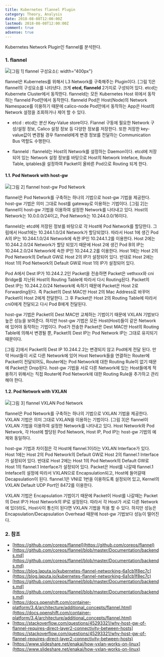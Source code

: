 ```yaml
---
title: Kubernetes flannel Plugin
category: Theory, Analysis
date: 2018-08-08T12:00:00Z
lastmod: 2018-08-08T12:00:00Z
comment: true
adsense: true
---
```


Kubernetes Network Plugin인 flannel를 분석한다.

### 1. flannel

![[그림 1] flannel 구성요소]({{site.baseurl}}/images/theory_analysis/Kubernetes_flannel_Plugin/flannel_Components.PNG){: width="400px"}

flannel은 Kubernetes를 위해서 L3 Network를 구축해주는 Plugin이다. [그림 1]은 flannel의 구성요소를 나타낸다. 크게 **etcd, flanneld** 2가지로 구성되어 있다. etcd는 Kubernete Cluster에서 동작한다. flanneld는 모든 Kubernetes Host 위에서 동작하는 flanneld Pod안에서 동작한다. flanneld Pod은 Host(Node)의 Network Namespace를 이용하기 때문에 calico-node Pod안에서 동작하는 App은 Host의 Network 설정을 조회하거나 제어 할 수 있다.

* etcd : etcd는 분산 Key-Value store이다. Flannel 구동에 필요한 Network 구성/설정 정보, Calico 설정 정보 등 다양한 정보를 저장한다. 또한 저장한 key-value값이 변경될 경우 flanneld에게 변경 정보를 전달하는 Communication Bus 역할도 수행한다.

* flanneld : flanneld는 Host의 Network를 설정하는 Daemon이다. etcd에 저장되어 있는 Network 설정 정보를 바탕으로 Host의 Network Inteface, Route Table, iptables을 설정하여 Packet이 올바른 Pod으로 Routing 되게 한다.

#### 1.1. Pod Network with host-gw

![[그림 2] flannel host-gw Pod Network]({{site.baseurl}}/images/theory_analysis/Kubernetes_flannel_Plugin/flannel_Network_Host_GW.PNG)

flannel은 Pod Network를 구축하는 하나의 기법으로 host-gw 기법을 제공한다. host-gw 기법은 의미 그대로 host를 gateway로 이용하는 기법이다. [그림 2]는 flannel이 host-gw 기법을 이용하여 설정한 Network를 나타내고 있다. Host의 Network는 10.0.0.0/24이고, Pod Network는 10.244.0.0/16이다.

flanneld는 etcd에 저장된 정보를 바탕으로 각 Host에 Pod Network를 할당한다. 그림에서 Host1에는 10.244.1.0/24 Network가 할당되었다. 따라서 Host 1에 생긴 Pod A의 IP는 10.244.1.0/24 Network에 속한 IP인 10.244.1.2를 이용한다. Host 2에는 10.244.2.0/24 Network가 할당 되었기 때문에 Host 2에 생긴 Pod B의 IP는 10.244.2.0/24 Network에 속한 IP인 10.244.2.2를 이용한다. Host 1에는 Host 2의 Pod Network의 Default GW로 Host 2의 IP가 설정되어 있다. 반대로 Host 2에는 Host 1의 Pod Network의 Default GW로 Host 1의 IP가 설정되어 있다.

Pod A에서 Dest IP가 10.244.2.2인 Packet을 전송하면 Packet은 vethxxx와 cni Bridge를 지난뒤 Host의 Routing Table에 따라서 다시 Routing된다. Packet의 Dest IP는 10.244.2.0/24 Network에 속하기 때문에 Packet은 Host 2로 Forwarding된다. 즉 Packet의 Dest MAC만 Host 2의 Mac Address로 바꾸어 Packet이 Host 2에게 전달한다. 그 후 Packet은 Host 2의 Routing Table에 따라서 cni0에게 전달되고 다시 Pod B에게 전달된다.

host-gw 기법은 Packet의 Dest MAC만 교체하는 기법이기 때문에 VXLAN 기법보다 높은 성능을 보여준다. 하지만 host-gw 기법은 모든 Host(Host)들이 같은 Network에 있어야 동작하는 기법이다. Pod가 전송한 Packet은 Dest MAC만 Host의 Routing Table에 의해서 변경될 뿐, Packet의 Dest IP는 Pod Network IP는 그대로 유지되기 때문이다.

[그림 2]에서 Packet의 Dest IP 10.244.2.2는 변경되지 않고 Pod에게 전달 된다. 만약 Host들이 서로 다른 Network에 있어 Host Network들을 연결하는 Router에 Packet이 전달되어도, Router에는 Pod Network에 대한 Routing Rule이 없기 때문에 Packet은 Drop된다. host-gw 기법을 서로 다른 Network에 있는 Host들에게 적용하기 위해서는 직접 Router에 Pod Network에 대한 Routing Rule을 추가하고 관리해야 한다.

#### 1.2. Pod Network with VXLAN

![[그림 3] flannel VXLAN Pod Network]({{site.baseurl}}/images/theory_analysis/Kubernetes_flannel_Plugin/flannel_Network_VXLAN.PNG)

flannel은 Pod Network를 구축하는 하나의 기법으로 VXLAN 기법을 제공한다. VXLAN 기법은 의미 그대로 VXLAN을 이용하는 기법이다. [그림 3]은 flannel이 VXLAN 기법을 이용하여 설정한 Network를 나타내고 있다. Host Network와 Pod Network, 각 Host에 할당된 Pod Network, Host IP, Pod IP는 host-gw 기법의 예제와 동일하다.

host-gw 기법과 차이점은 각 Host에 flannel.1이라는 VXLAN Interface가 있다. Host 1에는 Host 2의 Pod Network의 Default GW로 Host 2의 flannel.1 Interface가 설정되어 있다. 반대로 Host 2에는 Host 1의 Pod Network의 Default GW로 Host 1의 flannel.1 Interface가 설정되어 있다. Packet은 Host를 나갈때 flannel.1 Inteface의 설정에 따라서 VXLAN으로 Encapsulation되고, Host에 들어갈때 Decapsulation이 된다. flannel.1은 VNI로 1번을 이용하도록 설정되어 있고, Kernel의 VXLAN Default UDP Port인 8472를 이용한다.

VXLAN 기법은 Encapsulation 기법이기 때문에 Packet이 Host를 나갈때는 Packet의 Dest IP가 Host Network의 IP로 설정된다. 따라서 각 Host가 서로 다른 Network에 있더라도, Host사이 통신이 된다면 VXLAN 기법을 적용 할 수 있다. 하지만 성능은 Encapsulation/Decapsulation Overhead 때문에 host-gw 기법보다 성능이 떨어진다.

### 2. 참조

* [https://github.com/coreos/flannel](https://github.com/coreos/flannel)
* [https://github.com/coreos/flannel/blob/master/Documentation/backends.md](https://github.com/coreos/flannel/blob/master/Documentation/backends.md)
* [https://blog.laputa.io/kubernetes-flannel-networking-6a1cb1f8ec7c](https://blog.laputa.io/kubernetes-flannel-networking-6a1cb1f8ec7c)
* [https://github.com/coreos/flannel/blob/master/Documentation/backends.md](https://github.com/coreos/flannel/blob/master/Documentation/backends.md)
* [https://docs.openshift.com/container-platform/3.4/architecture/additional_concepts/flannel.html](https://docs.openshift.com/container-platform/3.4/architecture/additional_concepts/flannel.html)
* [https://stackoverflow.com/questions/45293321/why-host-gw-of-flannel-requires-direct-layer2-connectivity-between-hosts](https://stackoverflow.com/questions/45293321/why-host-gw-of-flannel-requires-direct-layer2-connectivity-between-hosts)
* [https://www.slideshare.net/enakai/how-vxlan-works-on-linux](https://www.slideshare.net/enakai/how-vxlan-works-on-linux)
